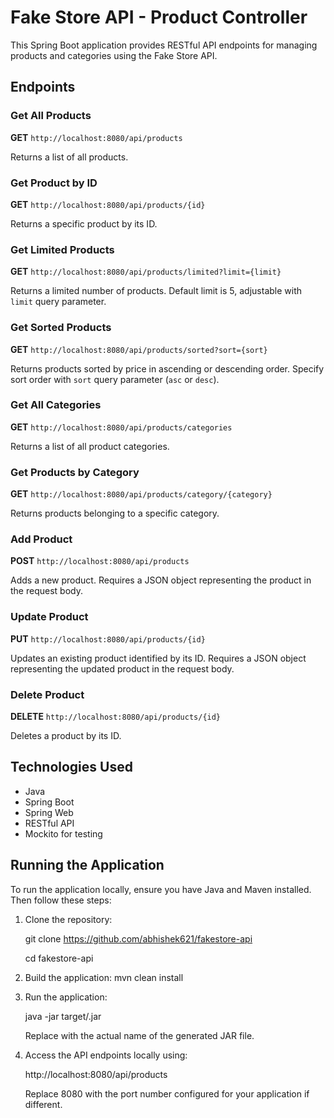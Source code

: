# Fake Store API - Product Controller

This Spring Boot application provides RESTful API endpoints for managing products and categories using the Fake Store API.

## Endpoints

### Get All Products

**GET** `http://localhost:8080/api/products`

Returns a list of all products.

### Get Product by ID

**GET** `http://localhost:8080/api/products/{id}`

Returns a specific product by its ID.

### Get Limited Products

**GET** `http://localhost:8080/api/products/limited?limit={limit}`

Returns a limited number of products. Default limit is 5, adjustable with `limit` query parameter.

### Get Sorted Products

**GET** `http://localhost:8080/api/products/sorted?sort={sort}`

Returns products sorted by price in ascending or descending order. Specify sort order with `sort` query parameter (`asc` or `desc`).

### Get All Categories

**GET** `http://localhost:8080/api/products/categories`

Returns a list of all product categories.

### Get Products by Category

**GET** `http://localhost:8080/api/products/category/{category}`

Returns products belonging to a specific category.

### Add Product

**POST** `http://localhost:8080/api/products`

Adds a new product. Requires a JSON object representing the product in the request body.

### Update Product

**PUT** `http://localhost:8080/api/products/{id}`

Updates an existing product identified by its ID. Requires a JSON object representing the updated product in the request body.

### Delete Product

**DELETE** `http://localhost:8080/api/products/{id}`

Deletes a product by its ID.

## Technologies Used

- Java
- Spring Boot
- Spring Web
- RESTful API
- Mockito for testing

## Running the Application

To run the application locally, ensure you have Java and Maven installed. Then follow these steps:

1. Clone the repository:
   
   git clone https://github.com/abhishek621/fakestore-api

   cd fakestore-api

3. Build the application:
   mvn clean install

4. Run the application:
   
   java -jar target/<jar-file-name>.jar

   Replace <jar-file-name> with the actual name of the generated JAR file.

5. Access the API endpoints locally using:
   
   http://localhost:8080/api/products

   Replace 8080 with the port number configured for your application if different.
